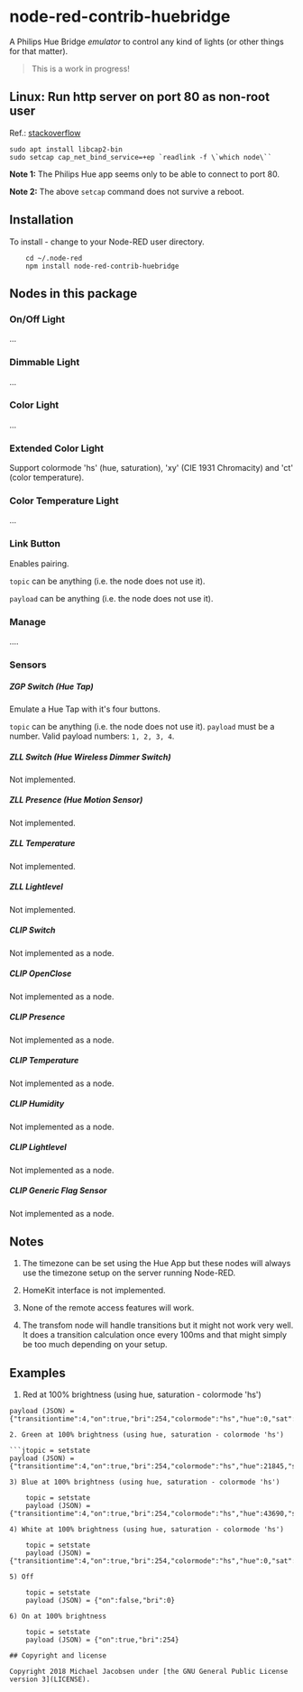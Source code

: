# node-red-contrib-huebridge

A Philips Hue Bridge *emulator* to control any kind of lights (or other things for that matter).

> This is a work in progress!

## Linux: Run http server on port 80 as non-root user
Ref.: [stackoverflow](https://stackoverflow.com/questions/16573668/best-practices-when-running-node-js-with-port-80-ubuntu-linode)

    sudo apt install libcap2-bin
    sudo setcap cap_net_bind_service=+ep `readlink -f \`which node\``

**Note 1:** The Philips Hue app seems only to be able to connect to port 80.

**Note 2:** The above `setcap` command does not survive a reboot.

## Installation
To install - change to your Node-RED user directory.

        cd ~/.node-red
        npm install node-red-contrib-huebridge

## Nodes in this package

### On/Off Light
...

### Dimmable Light
...

### Color Light
...

### Extended Color Light

Support colormode 'hs' (hue, saturation), 'xy' (CIE 1931 Chromacity) and 'ct' (color temperature).

### Color Temperature Light
...

### Link Button
Enables pairing.

`topic` can be anything (i.e. the node does not use it).

`payload` can be anything (i.e. the node does not use it).


### Manage
....

### Sensors

##### ZGP Switch (Hue Tap)
Emulate a Hue Tap with it's four buttons.

`topic` can be anything (i.e. the node does not use it).
`payload` must be a number.
Valid payload numbers: `1, 2, 3, 4`.

##### ZLL Switch (Hue Wireless Dimmer Switch)
Not implemented.

##### ZLL Presence (Hue Motion Sensor)
Not implemented.

##### ZLL Temperature
Not implemented.

##### ZLL Lightlevel
Not implemented.

##### CLIP Switch
Not implemented as a node.

##### CLIP OpenClose
Not implemented as a node.

##### CLIP Presence
Not implemented as a node.

##### CLIP Temperature
Not implemented as a node.

##### CLIP Humidity
Not implemented as a node.

##### CLIP Lightlevel
Not implemented as a node.

##### CLIP Generic Flag Sensor
Not implemented as a node.

## Notes

1. The timezone can be set using the Hue App but these nodes will always use the timezone setup on the server running Node-RED.

2. HomeKit interface is not implemented.

3. None of the remote access features will work.

4. The transfom node will handle transitions but it might not work very well. It does a transition calculation once every 100ms and that might simply be too much depending on your setup.

## Examples

1. Red at 100% brightness (using hue, saturation - colormode 'hs')

```jtopic = setstate
payload (JSON) = {"transitiontime":4,"on":true,"bri":254,"colormode":"hs","hue":0,"sat":254}```j

2. Green at 100% brightness (using hue, saturation - colormode 'hs')

```jtopic = setstate
payload (JSON) = {"transitiontime":4,"on":true,"bri":254,"colormode":"hs","hue":21845,"sat":254}```j

3) Blue at 100% brightness (using hue, saturation - colormode 'hs')

    topic = setstate
    payload (JSON) = {"transitiontime":4,"on":true,"bri":254,"colormode":"hs","hue":43690,"sat":254}

4) White at 100% brightness (using hue, saturation - colormode 'hs')

    topic = setstate
    payload (JSON) = {"transitiontime":4,"on":true,"bri":254,"colormode":"hs","hue":0,"sat":0}

5) Off

    topic = setstate
    payload (JSON) = {"on":false,"bri":0}

6) On at 100% brightness

    topic = setstate
    payload (JSON) = {"on":true,"bri":254}

## Copyright and license

Copyright 2018 Michael Jacobsen under [the GNU General Public License version 3](LICENSE).